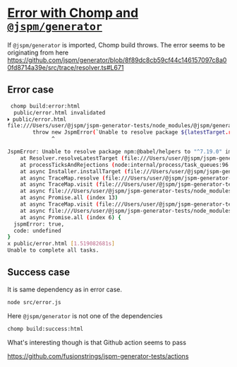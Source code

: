 # [Error with Chomp and `@jspm/generator`](https://discord.com/channels/570400367884501026/724211491087056916/999731286266609664)

If `@jspm/generator` is imported, Chomp build throws. The error seems to be originating from here https://github.com/jspm/generator/blob/8f89dc8cb59cf44c146157097c8a00fd8714a39e/src/trace/resolver.ts#L671


## Error case

```sh
 chomp build:error:html
  public/error.html invalidated
🞂 public/error.html
file:///Users/user/@jspm/jspm-generator-tests/node_modules/@jspm/generator/dist/generator-64b14857.js:1273
        throw new JspmError(`Unable to resolve package ${latestTarget.registry}:${latestTarget.name} to "${latestTarget.range}"${importedFrom(parentUrl)}`);
              ^

JspmError: Unable to resolve package npm:@babel/helpers to "^7.19.0" imported from https://ga.jspm.io/npm:@babel/core@7.19.0/lib/index.js
    at Resolver.resolveLatestTarget (file:///Users/user/@jspm/jspm-generator-tests/node_modules/@jspm/generator/dist/generator-64b14857.js:1273:15)
    at processTicksAndRejections (node:internal/process/task_queues:96:5)
    at async Installer.installTarget (file:///Users/user/@jspm/jspm-generator-tests/node_modules/@jspm/generator/dist/generator-64b14857.js:2179:24)
    at async TraceMap.resolve (file:///Users/user/@jspm/jspm-generator-tests/node_modules/@jspm/generator/dist/generator-64b14857.js:2606:27)
    at async TraceMap.visit (file:///Users/user/@jspm/jspm-generator-tests/node_modules/@jspm/generator/dist/generator-64b14857.js:2383:26)
    at async file:///Users/user/@jspm/jspm-generator-tests/node_modules/@jspm/generator/dist/generator-64b14857.js:2418:13
    at async Promise.all (index 13)
    at async TraceMap.visit (file:///Users/user/@jspm/jspm-generator-tests/node_modules/@jspm/generator/dist/generator-64b14857.js:2413:9)
    at async file:///Users/user/@jspm/jspm-generator-tests/node_modules/@jspm/generator/dist/generator-64b14857.js:2418:13
    at async Promise.all (index 6) {
  jspmError: true,
  code: undefined
}
x public/error.html [1.519082681s]
Unable to complete all tasks.
```

## Success case
It is same dependency as in error case. 

```sh
node src/error.js
```

Here `@jspm/generator` is not one of the dependencies

```sh
chomp build:success:html
```

What's interesting though is that  Github action seems to pass

https://github.com/fusionstrings/jspm-generator-tests/actions

